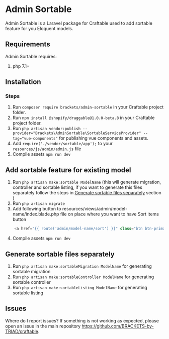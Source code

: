 # Admin Sortable
Admin Sortable is a Laravel package for Craftable used to add sortable feature for you Eloquent models.

## Requirements
Admin Sortable requires:
1. php 7.1+

## Installation

### Steps

1. Run `composer require brackets/admin-sortable` in your Craftable project folder.
2. Run `npm install @shopify/draggable@1.0.0-beta.8` in your Craftable project folder.
3. Run `php artisan vendor:publish --provider="Brackets\AdminSortable\SortableServiceProvider" --tag="vue-components"` for publishing vue components and assets.
4. Add `require('./vendor/sortable/app');` to your `resources/js/admin/admin.js` file
5. Compile assets `npm run dev`

## Add sortable feature for existing model
1. Run `php artisan make:sortable ModelName` (this will generate migration, controller and sortable listing, if you want to generate this files separately follow the steps in [Generate sortable files separately](#generate-sortable-files-separately) section )
2. Run `php artisan migrate`
3. Add following button to resources/views/admin/model-name/index.blade.php file on place where you want to have Sort items button
```php
    <a href="{{ route('admin/model-name/sort') }}" class="btn btn-primary">Sort items</a>          
```
4. Compile assets `npm run dev`

<a name="generate-sortable-files-separately"></a>
## Generate sortable files separately
1. Run `php artisan make:sortableMigration ModelName` for generating sortable migration
2. Run `php artisan make:sortableController ModelName` for generating sortable controller
3. Run `php artisan make:sortableListing ModelName` for generating sortable listing

## Issues
Where do I report issues?
If something is not working as expected, please open an issue in the main repository https://github.com/BRACKETS-by-TRIAD/craftable.